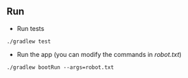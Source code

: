 
## Run

- Run tests
```
./gradlew test
```
- Run the app (you can modify the commands in *robot.txt*)
```
./gradlew bootRun --args=robot.txt
```